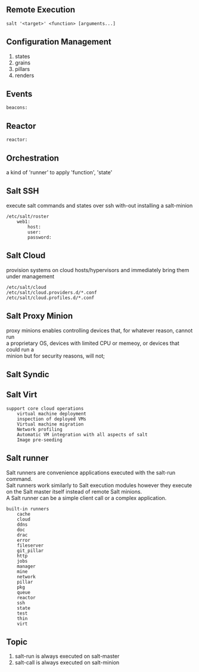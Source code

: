 ## Remote Execution
```
salt '<target>' <function> [arguments...]
```
## Configuration Management
1. states
2. grains
3. pillars
4. renders

## Events
```
beacons: 
```
## Reactor
```
reactor:
```
## Orchestration
a kind of 'runner' to  apply 'function', 'state'

## Salt SSH
execute salt commands and states over ssh with-out installing a salt-minion 
   
```
/etc/salt/roster
    web1:
        host:
        user:
        password:
```
## Salt Cloud
provision systems on cloud hosts/hypervisors and immediately bring them under management    

```
/etc/salt/cloud
/etc/salt/cloud.providers.d/*.conf
/etc/salt/cloud.profiles.d/*.conf
```

## Salt Proxy Minion
proxy minions enables controlling devices that, for whatever reason, cannot run  
a proprietary OS, devices with limited CPU or memeoy, or devices that could run a  
minion but for security reasons, will not;   

## Salt Syndic

## Salt Virt
```
support core cloud operations
    virtual machine deployment
    inspection of deployed VMs
    Virtual machine migration
    Network profiling
    Automatic VM integration with all aspects of salt
    Image pre-seeding
```
## Salt runner
Salt runners are convenience applications executed with the salt-run command.  
Salt runners work similarly to Salt execution modules however they execute on the Salt master itself instead of remote Salt minions.  
A Salt runner can be a simple client call or a complex application.    

```
built-in runners  
    cache
    cloud
    ddns
    doc
    drac
    error
    fileserver
    git_pillar
    http
    jobs
    manager
    mine
    network
    pillar
    pkg
    queue
    reactor
    ssh
    state
    test
    thin
    virt
```

## Topic
1. salt-run is always executed on salt-master
2. salt-call is always executed on salt-minion

